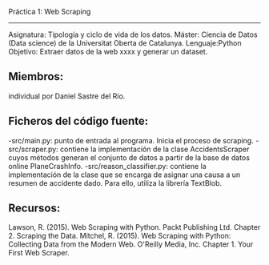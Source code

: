 Práctica 1: Web Scraping
<hr />
Asignatura: Tipología y ciclo de vida de los datos.
Máster: Ciencia de Datos (Data science) de la Universitat Oberta de Catalunya. 
Lenguaje:Python 
Objetivo: Extraer datos de la web xxxx y generar un dataset.

Miembros:
---------
individual por Daniel Sastre del Río.

Ficheros del código fuente:
---------------------------
-src/main.py: punto de entrada al programa. Inicia el proceso de scraping.
-src/scraper.py: contiene la implementación de la clase AccidentsScraper cuyos métodos generan el conjunto de datos a partir de la base de datos online PlaneCrashInfo.
-src/reason_classifier.py: contiene la implementación de la clase que se encarga de asignar una causa a un resumen de accidente dado. Para ello, utiliza la librería TextBlob.

Recursos:
---------
Lawson, R. (2015). Web Scraping with Python. Packt Publishing Ltd. Chapter 2. Scraping the Data.
Mitchel, R. (2015). Web Scraping with Python: Collecting Data from the Modern Web. O'Reilly Media, Inc. Chapter 1. Your First Web Scraper.

